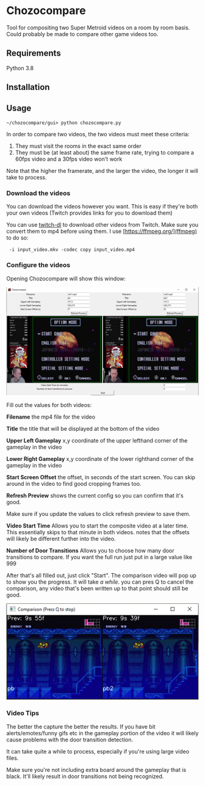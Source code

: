 Chozocompare
==============================

Tool for compositing two Super Metroid videos on a room by room basis.  Could probably be made to compare other game videos too.

Requirements
------------
Python 3.8

Installation
------------


Usage
-----

```shell
~/chozocompare/gui> python chozocompare.py
```

In order to compare two videos, the two videos must meet these criteria:
1. They must visit the rooms in the exact same order
2. They must be (at least about) the same frame rate, trying to compare a 60fps video and a 30fps video won't work

Note that the higher the framerate, and the larger the video, the longer it will take to process.

### Download the videos
You can download the videos however you want.  This is easy if they're both your own videos (Twitch provides links for you to download them)

You can use [twitch-dl](https://github.com/ihaunek/twitch-dl) to download other videos from Twitch.  Make sure you convert them to mp4 before using them.  I use [https://ffmpeg.org/](ffmpeg) to do so:
```shell
 -i input_video.mkv -codec copy input_video.mp4
```

### Configure the videos

Opening Chozocompare will show this window:

![img.png](documentation/img.png)

Fill out the values for both videos:

**Filename** the mp4 file for the video

**Title** the title that will be displayed at the bottom of the video

**Upper Left Gameplay** x,y coordinate of the upper lefthand corner of the gameplay in the video

**Lower Right Gameplay** x,y coordinate of the lower righthand corner of the gameplay in the video

**Start Screen Offset** the offset, in seconds of the start screen. You can skip around in the video to find good cropping frames too.

**Refresh Preview** shows the current config so you can confirm that it's good.  

Make sure if you update the values to click refresh preview to save them.

**Video Start Time** Allows you to start the composite video at a later time.  This essentially skips to that minute in both videos.  notes that the offsets will likely be different further into the video.

**Number of Door Transitions** Allows you to choose how many door transitions to compare.  If you want the full run just put in a large value like 999

After that's all filled out, just click "Start".  The comparison video will pop up to show you the progress.  It will take *a while*.  you can pres Q to cancel the comparison, any video that's been written up to that point should still be good.

![img.png](documentation/comparisonPreview.png)

### Video Tips

The better the capture the better the results.  If you have bit alerts/emotes/funny gifs etc in the gameplay portion of the video it will likely cause problems with the door transition detection.

It can take quite a while to process, especially if you're using large video files.

Make sure you're not including extra board around the gameplay that is black.  It'll likely result in door transitions not being recognized.